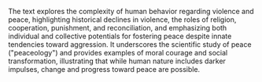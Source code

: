 The text explores the complexity of human behavior regarding violence and peace, highlighting historical declines in violence, the roles of religion, cooperation, punishment, and reconciliation, and emphasizing both individual and collective potentials for fostering peace despite innate tendencies toward aggression. It underscores the scientific study of peace ("peaceology") and provides examples of moral courage and social transformation, illustrating that while human nature includes darker impulses, change and progress toward peace are possible.
